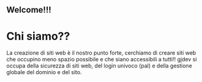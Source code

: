 ## Welcome!!!
# Chi siamo??
La creazione di siti web è il nostro punto forte, cerchiamo di creare siti web che occupino meno spazio possibile e che siano accessibili a tutti!! gjdev si occupa della sicurezza di siti web, del login univoco (pal) e della gestione globale del dominio e del sito.
